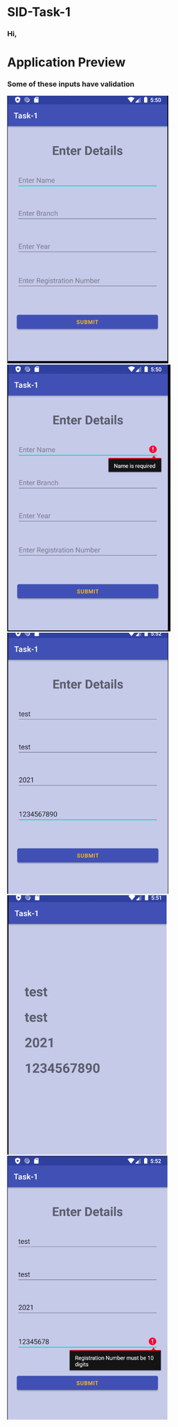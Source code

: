 # SID-Task-1

### Hi,
# Application Preview
### Some of these inputs have validation

![](https://github.com/Himanshu12145/SID-Task-1/blob/master/SS1.png)
![](https://github.com/Himanshu12145/SID-Task-1/blob/master/SS2.png)
![](https://github.com/Himanshu12145/SID-Task-1/blob/master/SS3.png)
![](https://github.com/Himanshu12145/SID-Task-1/blob/master/SS4.png)
![](https://github.com/Himanshu12145/SID-Task-1/blob/master/SS5.png)
